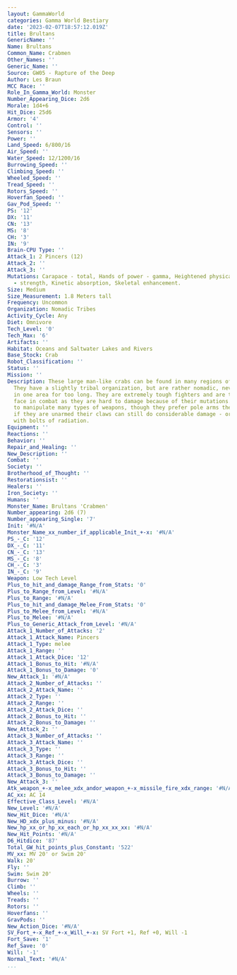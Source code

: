 ```yaml
---
layout: GammaWorld
categories: Gamma World Bestiary
date: '2023-02-07T18:57:12.019Z'
title: Brultans
GenericName: ''
Name: Brultans
Common_Name: Crabmen
Other_Names: ''
Generic_Name: ''
Source: GW05 - Rapture of the Deep
Author: Les Braun
MCC Race: ''
Role_In_Gamma_World: Monster
Number_Appearing_Dice: 2d6
Morale: 1d4+6
Hit_Dice: 25d6
Armor: '4'
Control: ''
Sensors: ''
Power: ''
Land_Speed: 6/800/16
Air_Speed: ''
Water_Speed: 12/1200/16
Burrowing_Speed: ''
Climbing_Speed: ''
Wheeled_Speed: ''
Tread_Speed: ''
Rotors_Speed: ''
Hoverfan_Speed: ''
Gav_Pod_Speed: ''
PS: '12'
DX: '11'
CN: '13'
MS: '8'
CH: '3'
IN: '9'
Brain-CPU Type: ''
Attack_1: 2 Pincers (12)
Attack_2: ''
Attack_3: ''
Mutations: Carapace - total, Hands of power - gamma, Heightened physical attribute
  - strength, Kinetic absorption, Skeletal enhancement.
Size: Medium
Size_Measurement: 1.8 Meters tall
Frequency: Uncommon
Organization: Nomadic Tribes
Activity_Cycle: Any
Diet: Omnivore
Tech_Level: '0'
Tech_Max: '6'
Artifacts: ''
Habitat: Oceans and Saltwater Lakes and Rivers
Base_Stock: Crab
Robot_Classification: ''
Status: ''
Mission: ''
Description: These large man-like crabs can be found in many regions of the ocean.
  They have a slightly tribal organization, but are rather nomadic, never staying
  in one area for too long. They are extremely tough fighters and are terrible to
  face in combat as they are hard to damage because of their mutations. They are able
  to manipulate many types of weapons, though they prefer pole arms the most. Even
  if they are unarmed their claws can still do considerable damage - or blast an opponent
  with bolts of radiation.
Equipment: ''
Reactions: ''
Behavior: ''
Repair_and_Healing: ''
New_Description: ''
Combat: ''
Society: ''
Brotherhood_of_Thought: ''
Restorationsist: ''
Healers: ''
Iron_Society: ''
Humans: ''
Monster_Name: Brultans 'Crabmen'
Number_appearing: 2d6 (7)
Number_appearing_Single: '7'
Init: '#N/A'
Monster_Name_xx_number_if_applicable_Init_+-x: '#N/A'
PS_-_C: '12'
DX_-_C: '11'
CN_-_C: '13'
MS_-_C: '8'
CH_-_C: '3'
IN_-_C: '9'
Weapon: Low Tech Level
Plus_to_hit_and_damage_Range_from_Stats: '0'
Plus_to_Range_from_Level: '#N/A'
Plus_to_Range: '#N/A'
Plus_to_hit_and_damage_Melee_From_Stats: '0'
Plus_to_Melee_from_Level: '#N/A'
Plus_to_Melee: '#N/A'
Plus_to_Generic_Attack_from_Level: '#N/A'
Attack_1_Number_of_Attacks: '2'
Attack_1_Attack_Name: Pincers
Attack_1_Type: melee
Attack_1_Range: ''
Attack_1_Attack_Dice: '12'
Attack_1_Bonus_to_Hit: '#N/A'
Attack_1_Bonus_to_Damage: '0'
New_Attack_1: '#N/A'
Attack_2_Number_of_Attacks: ''
Attack_2_Attack_Name: ''
Attack_2_Type: ''
Attack_2_Range: ''
Attack_2_Attack_Dice: ''
Attack_2_Bonus_to_Hit: ''
Attack_2_Bonus_to_Damage: ''
New_Attack_2: ''
Attack_3_Number_of_Attacks: ''
Attack_3_Attack_Name: ''
Attack_3_Type: ''
Attack_3_Range: ''
Attack_3_Attack_Dice: ''
Attack_3_Bonus_to_Hit: ''
Attack_3_Bonus_to_Damage: ''
New_Attack_3: ''
Atk_weapon_+-x_melee_xdx_andor_weapon_+-x_missile_fire_xdx_range: '#N/A'
AC_xx: AC 14
Effective_Class_Level: '#N/A'
New_Level: '#N/A'
New_Hit_Dice: '#N/A'
New_HD_xdx_plus_minus: '#N/A'
New_hp_xx_or_hp_xx_each_or_hp_xx_xx_xx: '#N/A'
New_Hit_Points: '#N/A'
D6_Hitdice: '87'
Total_GW_hit_points_plus_Constant: '522'
MV_xx: MV 20' or Swim 20'
Walk: 20'
Fly: ''
Swim: Swim 20'
Burrow: ''
Climb: ''
Wheels: ''
Treads: ''
Rotors: ''
Hoverfans: ''
GravPods: ''
New_Action_Dice: '#N/A'
SV_Fort_+-x_Ref_+-x_Will_+-x: SV Fort +1, Ref +0, Will -1
Fort_Save: '1'
Ref_Save: '0'
Will: '-1'
Normal_Text: '#N/A'
...
```


